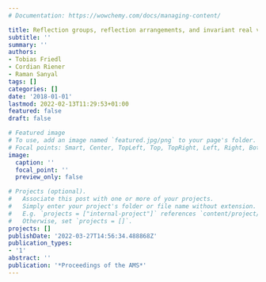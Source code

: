 ```yaml
---
# Documentation: https://wowchemy.com/docs/managing-content/

title: Reflection groups, reflection arrangements, and invariant real varieties
subtitle: ''
summary: ''
authors:
- Tobias Friedl
- Cordian Riener
- Raman Sanyal
tags: []
categories: []
date: '2018-01-01'
lastmod: 2022-02-13T11:29:53+01:00
featured: false
draft: false

# Featured image
# To use, add an image named `featured.jpg/png` to your page's folder.
# Focal points: Smart, Center, TopLeft, Top, TopRight, Left, Right, BottomLeft, Bottom, BottomRight.
image:
  caption: ''
  focal_point: ''
  preview_only: false

# Projects (optional).
#   Associate this post with one or more of your projects.
#   Simply enter your project's folder or file name without extension.
#   E.g. `projects = ["internal-project"]` references `content/project/deep-learning/index.md`.
#   Otherwise, set `projects = []`.
projects: []
publishDate: '2022-03-27T14:56:34.488868Z'
publication_types:
- '1'
abstract: ''
publication: '*Proceedings of the AMS*'
---
```

